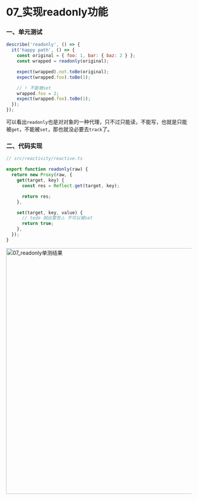 # 07_实现readonly功能

### 一、单元测试

```js
describe('readonly', () => {
  it('happy path', () => {
    const original = { foo: 1, bar: { baz: 2 } };
    const wrapped = readonly(original);

    expect(wrapped).not.toBe(original);
    expect(wrapped.foo).toBe(1);

    // ! 不能被set
    wrapped.foo = 2;
    expect(wrapped.foo).toBe(1);
  });
});
```

可以看出`readonly`也是对对象的一种代理，只不过只能读，不能写，也就是只能被`get`，不能被`set`，那也就没必要去`track`了。

### 二、代码实现

```js
// src/reactivity/reactive.ts

export function readonly(raw) {
  return new Proxy(raw, {
    get(target, key) {
      const res = Reflect.get(target, key);

      return res;
    },

    set(target, key, value) {
      // todo 抛出警告⚠️ 不可以被set
      return true;
    },
  });
}
```

<img src="https://iamzjt-1256754140.cos.ap-nanjing.myqcloud.com/images/202211090816236.png" width="666" alt="07_readonly单测结果"/>